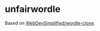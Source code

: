 # unfairwordle

Based on [WebDevSimplified/wordle-clone](https://github.com/WebDevSimplified/wordle-clone).
